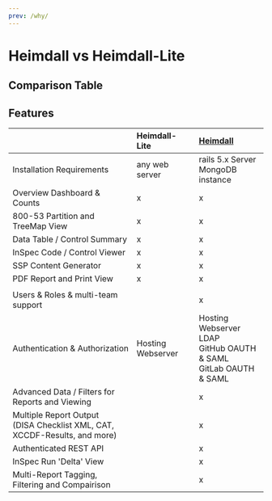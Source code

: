 ```yaml
---
prev: /why/
---
```


# Heimdall vs Heimdall-Lite

## Comparison Table

## Features

|                                                                                | Heimdall-Lite     | [Heimdall](https://github.com/mitre/heimdall/)                                |
| :----------------------------------------------------------------------------- | :---------------- | :---------------------------------------------------------------------------- |
| Installation Requirements                                                      | any web server    | rails 5.x Server <br /> MongoDB instance                                      |
| Overview Dashboard & Counts                                                    | x                 | x                                                                             |
| 800-53 Partition and TreeMap View                                              | x                 | x                                                                             |
| Data Table / Control Summary                                                   | x                 | x                                                                             |
| InSpec Code / Control Viewer                                                   | x                 | x                                                                             |
| SSP Content Generator                                                          | x                 | x                                                                             |
| PDF Report and Print View                                                      | x                 | x                                                                             |
|                                                                                |                   |                                                                               |
| Users & Roles & multi-team support                                             |                   | x                                                                             |
| Authentication & Authorization                                                 | Hosting Webserver | Hosting Webserver<br />LDAP<br />GitHub OAUTH & SAML<br />GitLab OAUTH & SAML |
| Advanced Data / Filters for Reports and Viewing                                |                   | x                                                                             |
| Multiple Report Output<br />(DISA Checklist XML, CAT, XCCDF-Results, and more) |                   | x                                                                             |
| Authenticated REST API                                                         |                   | x                                                                             |
| InSpec Run 'Delta' View                                                        |                   | x                                                                             |
| Multi-Report Tagging, Filtering and Compairison                                |                   | x                                                                             |
